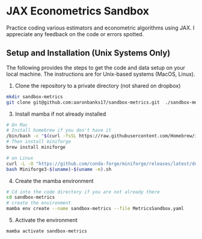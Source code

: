 # JAX Econometrics Sandbox

Practice coding various estimators and econometric algorithms using JAX.
I appreciate any feedback on the code or errors spotted. 

## Setup and Installation (Unix Systems Only)
The following provides the steps to get the code and data setup on your local machine. The instructions are for Unix-based systems (MacOS, Linux). 

1) Clone the repository to a private directory (not shared on dropbox)
```bash
mkdir sandbox-metrics
git clone git@github.com:aaronbanks17/sandbox-metrics.git  ./sandbox-metrics
```

3) Install mamba if not already installed
```bash
# On Mac
# Install homebrew if you don't have it
/bin/bash -c "$(curl -fsSL https://raw.githubusercontent.com/Homebrew/install/HEAD/install.sh)"
# Then install miniforge
brew install miniforge

# on Linux
curl -L -O "https://github.com/conda-forge/miniforge/releases/latest/download/Miniforge3-$(uname)-$(uname -m).sh"
bash Miniforge3-$(uname)-$(uname -m).sh
```
4) Create the mamba environment
```bash
# Cd into the code directory if you are not already there
cd sandbox-metrics
# create the environment
mamba env create --name sandbox-metrics --file MetricsSandbox.yaml
```
5) Activate the environment
```bash
mamba activate sandbox-metrics
```
